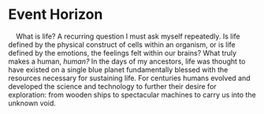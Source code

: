 # Event Horizon

&nbsp;&nbsp;&nbsp;&nbsp;What is life? A recurring question I must ask myself repeatedly. Is life defined by the physical construct of cells within an organism, or is life defined by the emotions, the feelings felt within our brains? What truly makes a human, *human?* In the days of my ancestors, life was thought to have existed on a single blue planet fundamentally blessed with the resources necessary for sustaining life. For centuries humans evolved and developed the science and technology to further their desire for exploration: from wooden ships to spectacular machines to carry us into the unknown void. 